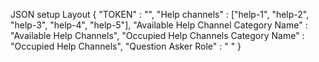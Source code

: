 JSON setup Layout
{
    "TOKEN" : "",
    "Help channels" : ["help-1", "help-2", "help-3", "help-4", "help-5"],
    "Available Help Channel Category Name" : "Available Help Channels",
    "Occupied Help Channels Category Name" : "Occupied Help Channels",
    "Question Asker Role" : " "
}